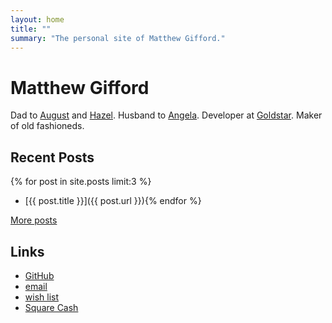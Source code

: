 ```yaml
---
layout: home
title: ""
summary: "The personal site of Matthew Gifford."
---
```


# Matthew Gifford

Dad to [August](http://www.augustgifford.com/) and [Hazel](http://www.hazelgifford.com/). Husband to [Angela](https://twitter.com/_angelcakes_). Developer at [Goldstar](https://www.goldstar.com/). Maker of old fashioneds.

## Recent Posts

{% for post in site.posts limit:3 %}	
* [{{ post.title }}]({{ post.url }}){% endfor %} 

[More posts](/posts)

## Links

* [GitHub](https://github.com/mattg)
* [email](mailto:hello@matthewgifford.com)
* [wish list](http://www.amazon.com/gp/registry/wishlist/O31YDA173GFW/ref=cm_wl_rlist_go_o?sort=priority&itemPerPage=25)
* [Square Cash](https://cash.me/$matthewgifford)
